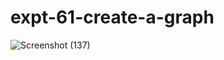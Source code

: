 # expt-61-create-a-graph
![Screenshot (137)](https://github.com/DikshaMeena03/expt-61-create-a-graph/assets/148327414/41bf1934-b2bf-424b-9f6f-8e389faacfaf)
